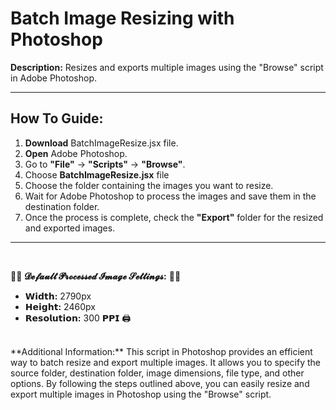 # Batch Image Resizing with Photoshop

**Description:** Resizes and exports multiple images using the "Browse" script in Adobe Photoshop.

---
## How To Guide:

1. **Download** BatchImageResize.jsx file.
1. **Open** Adobe Photoshop.
2. Go to **"File"** -> **"Scripts"** -> **"Browse"**.
3. Choose **BatchImageResize.jsx** file
5. Choose the folder containing the images you want to resize.
8. Wait for Adobe Photoshop to process the images and save them in the destination folder.
9. Once the process is complete, check the **"Export"** folder for the resized and exported images.
---
<br/>

🌄📸 **__𝓓𝓮𝓯𝓪𝓾𝓵𝓽 𝓟𝓻𝓸𝓬𝓮𝓼𝓼𝓮𝓭 𝓘𝓶𝓪𝓰𝓮 𝓢𝓮𝓽𝓽𝓲𝓷𝓰𝓼:__** 📸🌄

- **𝗪𝗶𝗱𝘁𝗵:** 2790px
- **𝗛𝗲𝗶𝗴𝗵𝘁:** 2460px
- **𝗥𝗲𝘀𝗼𝗹𝘂𝘁𝗶𝗼𝗻:** 300 𝗣𝗣𝗜 🖨️

<br/>
**Additional Information:** This script in Photoshop provides an efficient way to batch resize and export multiple images. It allows you to specify the source folder, destination folder, image dimensions, file type, and other options. By following the steps outlined above, you can easily resize and export multiple images in Photoshop using the "Browse" script.
